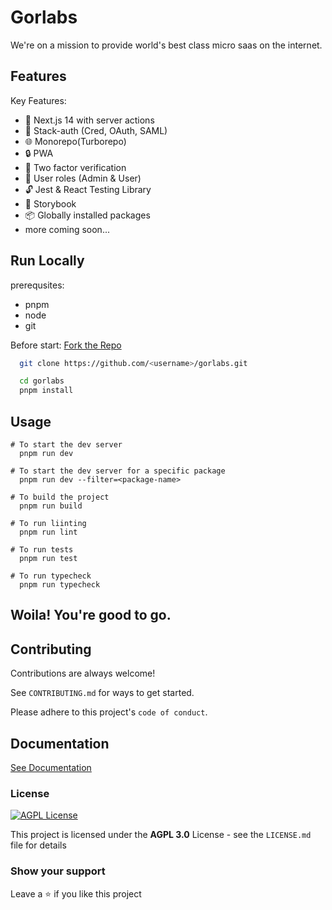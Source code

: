 <!-- ![Logo](https://gorlabs.com/_next/static/media/gorlabs.cf260a32.svg) -->
<!-- ![Logo](/packages/ui/src/assets/gorlabs.svg?width=40?height=40) -->

# Gorlabs

We're on a mission to provide world's best class micro saas on the internet.

## Features

Key Features:
- 🚀 Next.js 14 with server actions
- 🔐 Stack-auth (Cred, OAuth, SAML)
- 🌐 Monorepo(Turborepo)
- 🔒 PWA
- 📱 Two factor verification
- 👥 User roles (Admin & User)
- 🔓 Jest & React Testing Library
- 📝 Storybook
- 📦 Globally installed packages
- more coming soon...

## Run Locally

prerequsites:
- pnpm
- node
- git



Before start:
[Fork the Repo](https://github.com/Gorlabscom/gorlabs/fork)


```bash
  git clone https://github.com/<username>/gorlabs.git

  cd gorlabs
  pnpm install
```

## Usage
```
# To start the dev server
  pnpm run dev

# To start the dev server for a specific package
  pnpm run dev --filter=<package-name>

# To build the project
  pnpm run build

# To run liinting
  pnpm run lint

# To run tests
  pnpm run test

# To run typecheck
  pnpm run typecheck
```

## Woila! You're good to go.


## Contributing

Contributions are always welcome!

See `CONTRIBUTING.md` for ways to get started.

Please adhere to this project's `code of conduct`.


## Documentation

[See Documentation](https://docs.gorlabs.com)


### License

[![AGPL License](https://img.shields.io/badge/license-AGPL%203.0-yellow)](http://www.gnu.org/licenses/agpl-3.0)

This project is licensed under the **AGPL 3.0** License - see the `LICENSE.md` file for details

### Show your support
Leave a ⭐ if you like this project

